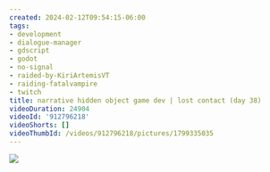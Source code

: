 ```yaml
---
created: 2024-02-12T09:54:15-06:00
tags:
- development
- dialogue-manager
- gdscript
- godot
- no-signal
- raided-by-KiriArtemisVT
- raiding-fatalvampire
- twitch
title: narrative hidden object game dev | lost contact (day 38)
videoDuration: 24904
videoId: '912796218'
videoShorts: []
videoThumbId: /videos/912796218/pictures/1799335035
---
```


![](20240212155415.jpg)
